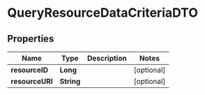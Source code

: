 
# QueryResourceDataCriteriaDTO

## Properties
Name | Type | Description | Notes
------------ | ------------- | ------------- | -------------
**resourceID** | **Long** |  |  [optional]
**resourceURI** | **String** |  |  [optional]



